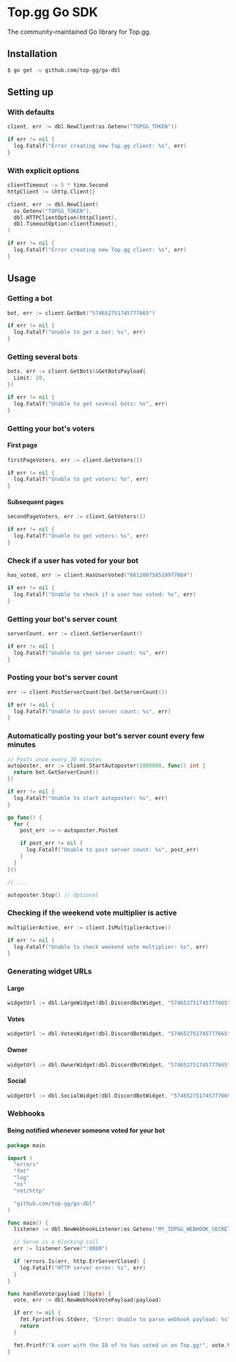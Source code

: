 # Top.gg Go SDK

The community-maintained Go library for Top.gg.

## Installation

```sh
$ go get -u github.com/top-gg/go-dbl
```

## Setting up

### With defaults

```go
client, err := dbl.NewClient(os.Getenv("TOPGG_TOKEN"))

if err != nil {
  log.Fatalf("Error creating new Top.gg client: %s", err)
}
```

### With explicit options

```go
clientTimeout := 5 * time.Second
httpClient := &http.Client{}

client, err := dbl.NewClient(
  os.Getenv("TOPGG_TOKEN"),
  dbl.HTTPClientOption(httpClient),
  dbl.TimeoutOption(clientTimeout),
)

if err != nil {
  log.Fatalf("Error creating new Top.gg client: %s", err)
}
```

## Usage

### Getting a bot

```go
bot, err := client.GetBot("574652751745777665")

if err != nil {
  log.Fatalf("Unable to get a bot: %s", err)
}
```

### Getting several bots

```go
bots, err := client.GetBots(&GetBotsPayload{
  Limit: 20,
})

if err != nil {
  log.Fatalf("Unable to get several bots: %s", err)
}
```

### Getting your bot's voters

#### First page

```go
firstPageVoters, err := client.GetVoters(1)

if err != nil {
  log.Fatalf("Unable to get voters: %s", err)
}
```

#### Subsequent pages

```go
secondPageVoters, err := client.GetVoters(2)

if err != nil {
  log.Fatalf("Unable to get voters: %s", err)
}
```

### Check if a user has voted for your bot

```go
has_voted, err := client.HasUserVoted("661200758510977084")

if err != nil {
  log.Fatalf("Unable to check if a user has voted: %s", err)
}
```

### Getting your bot's server count

```go
serverCount, err := client.GetServerCount()

if err != nil {
  log.Fatalf("Unable to get server count: %s", err)
}
```

### Posting your bot's server count

```go
err := client.PostServerCount(bot.GetServerCount())

if err != nil {
  log.Fatalf("Unable to post server count: %s", err)
}
```

### Automatically posting your bot's server count every few minutes

```go
// Posts once every 30 minutes
autoposter, err := client.StartAutoposter(1800000, func() int {
  return bot.GetServerCount()
})

if err != nil {
  log.Fatalf("Unable to start autoposter: %s", err)
}

go func() {
  for {
    post_err := <-autoposter.Posted

    if post_err != nil {
      log.Fatalf("Unable to post server count: %s", post_err)
    }
  }
}()

// ...

autoposter.Stop() // Optional
```

### Checking if the weekend vote multiplier is active

```go
multiplierActive, err := client.IsMultiplierActive()

if err != nil {
  log.Fatalf("Unable to check weekend vote multiplier: %s", err)
}
```

### Generating widget URLs

#### Large

```go
widgetUrl := dbl.LargeWidget(dbl.DiscordBotWidget, "574652751745777665")
```

#### Votes

```go
widgetUrl := dbl.VotesWidget(dbl.DiscordBotWidget, "574652751745777665")
```

#### Owner

```go
widgetUrl := dbl.OwnerWidget(dbl.DiscordBotWidget, "574652751745777665")
```

#### Social

```go
widgetUrl := dbl.SocialWidget(dbl.DiscordBotWidget, "574652751745777665")
```

### Webhooks

#### Being notified whenever someone voted for your bot

```go
package main

import (
  "errors"
  "fmt"
  "log"
  "os"
  "net/http"

  "github.com/top-gg/go-dbl"
)

func main() {
  listener := dbl.NewWebhookListener(os.Getenv("MY_TOPGG_WEBHOOK_SECRET"), "/votes", handleVote)

  // Serve is a blocking call
  err := listener.Serve(":8080")

  if !errors.Is(err, http.ErrServerClosed) {
    log.Fatalf("HTTP server error: %s", err)
  }
}

func handleVote(payload []byte) {
  vote, err := dbl.NewWebhookVotePayload(payload)

  if err != nil {
    fmt.Fprintf(os.Stderr, "Error: Unable to parse webhook payload: %s", err)
    return
  }

  fmt.Printf("A user with the ID of %s has voted us on Top.gg!", vote.VoterId)
}
```